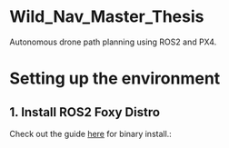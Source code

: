 # Wild_Nav_Master_Thesis
Autonomous drone path planning using ROS2 and PX4.

# Setting up the environment

## 1. Install ROS2 Foxy Distro

Check out the guide [here](https://docs.ros.org/en/foxy/Installation/Ubuntu-Install-Binary.html) for binary install.: 
